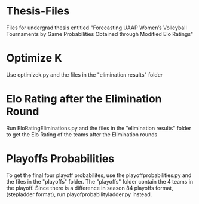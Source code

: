 # Thesis-Files
Files for undergrad thesis entitled "Forecasting UAAP Women’s Volleyball Tournaments by Game Probabilities Obtained through Modified Elo Ratings"

# Optimize K 
Use optimizek.py and the files in the "elimination results" folder

# Elo Rating after the Elimination Round 
Run EloRatingEliminations.py and the files in the "elimination results" folder to get the Elo Rating of the teams after the Elimination rounds 

# Playoffs Probabilities
To get the final four playoff probabilites, use the playoffprobabilities.py and the files in the "playoffs" folder. The "playoffs" folder contain the 4 teams in the playoff. Since there is a difference in season 84 playoffs format, (stepladder format), run playofprobabilityladder.py instead. 
